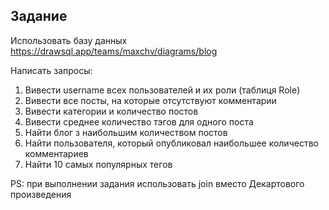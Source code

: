 ## Задание
Использовать базу данных https://drawsql.app/teams/maxchv/diagrams/blog

Написать запросы:

1. Вивести username всех пользователей и их роли (таблиця Role)
2. Вивести все посты, на которые отсутствуют комментарии
3. Вивести категории и количество постов
4. Вивести среднее количество тэгов для одного поста
5. Найти блог з наибольшим количеством постов
6. Найти пользователя, который опубликовал наибольшее количество комментариев
7. Найти 10 самых популярных тегов

PS: при выполнении задания использовать join вместо Декартового произведения
